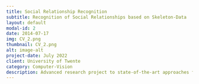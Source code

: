 ```yaml
---
title: Social Relationship Recognition
subtitle: Recognition of Social Relationships based on Skeleton-Data
layout: default
modal-id: 2
date: 2014-07-17
img: CV_2.png
thumbnail: CV_2.png
alt: image-alt
project-date: July 2022
client: University of Twente
category: Computer-Vision
description: Advanced research project to state-of-the-art approaches for social relationship recognition in pictures. In recent years the investigation of social relationships in order to get insights into behavior andmental as well as physical health has been growing. This project aims to explore two new approaches for the recognition of pairs of people to social relationships given the PISC data set. The first approach uses extracted skeleton key-points with ViTPose as a feature and feeds it to a NN. In comparison the second approach builds skeleton images with the previously extracted skeleton key-points and feeds it into the CNN ResNet-18. For this alterations were tested in resolution and color of the skeleton, so explore the trade-off of decreasing computational complexity and information loss. The evaluation indicated that while only using skeleton key-points as a feature does not perform sufficiently, skeleton images show promising results for social relationship recognition compared to other state-of-the-art approaches. However, further studies should re-evaluate the framework with cross-validation and the provided train-test split of the PISC data set. You can read more about this project here <a href="https://github.com/crisgrin/human-pose-estimation-given-body-poses">GitHub</a>.
---
```

